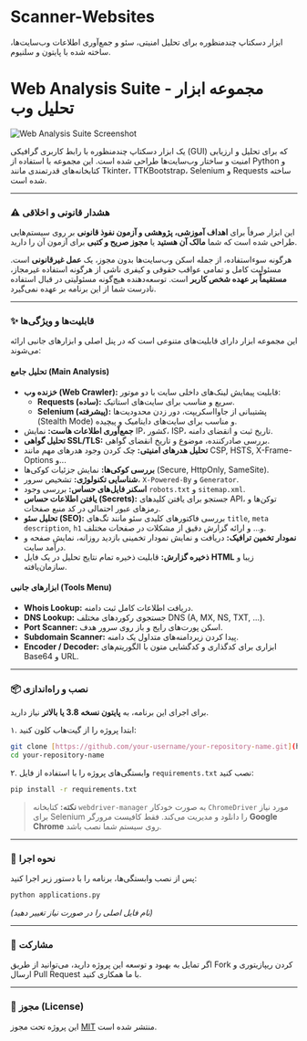 # Scanner-Websites
ابزار دسکتاپ چندمنظوره برای تحلیل امنیتی، سئو و جمع‌آوری اطلاعات وب‌سایت‌ها، ساخته شده با پایتون و سلنیوم.
# Web Analysis Suite - مجموعه ابزار تحلیل وب

![Web Analysis Suite Screenshot](https://s33.picofile.com/file/8485037550/Screenshot_2025_06_10_215608.png)

یک ابزار دسکتاپ چندمنظوره با رابط کاربری گرافیکی (GUI) که برای تحلیل و ارزیابی امنیت و ساختار وب‌سایت‌ها طراحی شده است. این مجموعه با استفاده از Python و کتابخانه‌های قدرتمندی مانند Tkinter، TTKBootstrap، Selenium و Requests ساخته شده است.

---

### ⚠️ هشدار قانونی و اخلاقی

این ابزار صرفاً برای **اهداف آموزشی، پژوهشی و آزمون نفوذ قانونی** بر روی سیستم‌هایی طراحی شده است که شما **مالک آن هستید** یا **مجوز صریح و کتبی** برای آزمون آن را دارید.

هرگونه سوءاستفاده، از جمله اسکن وب‌سایت‌ها بدون مجوز، یک **عمل غیرقانونی** است. مسئولیت کامل و تمامی عواقب حقوقی و کیفری ناشی از هرگونه استفاده غیرمجاز، **مستقیماً بر عهده شخص کاربر** است. توسعه‌دهنده هیچ‌گونه مسئولیتی در قبال استفاده نادرست شما از این برنامه بر عهده نمی‌گیرد.

---

### ✨ قابلیت‌ها و ویژگی‌ها

این مجموعه ابزار دارای قابلیت‌های متنوعی است که در پنل اصلی و ابزارهای جانبی ارائه می‌شوند:

#### تحلیل جامع (Main Analysis)
- **خزنده وب (Web Crawler):** قابلیت پیمایش لینک‌های داخلی سایت با دو موتور:
  - **Requests (ساده):** سریع و مناسب برای سایت‌های استاتیک.
  - **Selenium (پیشرفته):** پشتیبانی از جاوااسکریپت، دور زدن محدودیت‌ها (Stealth Mode) و مناسب برای سایت‌های داینامیک و پیچیده.
- **جمع‌آوری اطلاعات هاست:** نمایش IP، کشور، ISP، تاریخ ثبت و انقضای دامنه.
- **تحلیل گواهی SSL/TLS:** بررسی صادرکننده، موضوع و تاریخ انقضای گواهی.
- **تحلیل هدرهای امنیتی:** چک کردن وجود هدرهای مهم مانند CSP, HSTS, X-Frame-Options و...
- **بررسی کوکی‌ها:** نمایش جزئیات کوکی‌ها (Secure, HttpOnly, SameSite).
- **شناسایی تکنولوژی:** تشخیص سرور، `X-Powered-By` و `Generator`.
- **اسکنر فایل‌های حساس:** بررسی وجود `robots.txt` و `sitemap.xml`.
- **یافتن اطلاعات حساس (Secrets):** جستجو برای یافتن کلیدهای API، توکن‌ها و رمزهای عبور احتمالی در کد منبع صفحات.
- **تحلیل سئو (SEO):** بررسی فاکتورهای کلیدی سئو مانند تگ‌های `title`, `meta description`, `h1` و... و ارائه گزارش دقیق از مشکلات در صفحات مختلف.
- **نمودار تخمین ترافیک:** دریافت و نمایش نمودار تخمینی بازدید روزانه، نمایش صفحه و درآمد سایت.
- **ذخیره گزارش:** قابلیت ذخیره تمام نتایج تحلیل در یک فایل **HTML** زیبا و سازمان‌یافته.

#### ابزارهای جانبی (Tools Menu)
- **Whois Lookup:** دریافت اطلاعات کامل ثبت دامنه.
- **DNS Lookup:** جستجوی رکوردهای مختلف DNS (A, MX, NS, TXT, ...).
- **Port Scanner:** اسکن پورت‌های رایج و باز روی سرور هدف.
- **Subdomain Scanner:** پیدا کردن زیردامنه‌های متداول یک دامنه.
- **Encoder / Decoder:** ابزاری برای کدگذاری و کدگشایی متون با الگوریتم‌های Base64 و URL.

---

### 📦 نصب و راه‌اندازی

برای اجرای این برنامه، به **پایتون نسخه 3.8 یا بالاتر** نیاز دارید.

۱. ابتدا پروژه را از گیت‌هاب کلون کنید:
```bash
git clone [https://github.com/your-username/your-repository-name.git](https://github.com/your-username/your-repository-name.git)
cd your-repository-name
```

۲. وابستگی‌های پروژه را با استفاده از فایل `requirements.txt` نصب کنید:
```bash
pip install -r requirements.txt
```
> **نکته:** کتابخانه `webdriver-manager` به صورت خودکار `ChromeDriver` مورد نیاز برای Selenium را دانلود و مدیریت می‌کند. فقط کافیست مرورگر **Google Chrome** روی سیستم شما نصب باشد.

---

### 🚀 نحوه اجرا

پس از نصب وابستگی‌ها، برنامه را با دستور زیر اجرا کنید:
```bash
python applications.py
```
*(نام فایل اصلی را در صورت نیاز تغییر دهید)*

---

### 🤝 مشارکت

اگر تمایل به بهبود و توسعه این پروژه دارید، می‌توانید از طریق Fork کردن ریپازیتوری و ارسال Pull Request با ما همکاری کنید.

---

### 📄 مجوز (License)

این پروژه تحت مجوز [MIT](LICENSE) منتشر شده است.
